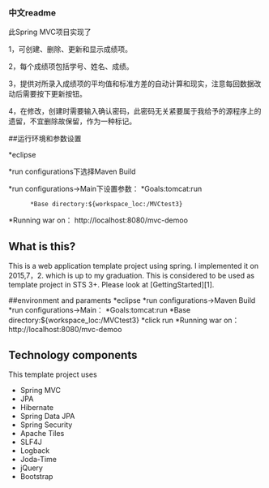 ### 中文readme
  此Spring MVC项目实现了
  
  1，可创建、删除、更新和显示成绩项。
  
  2，每个成绩项包括学号、姓名、成绩。
  
  3，提供对所录入成绩项的平均值和标准方差的自动计算和现实，注意每回数据改动后需要按下更新按钮。
  
  4，在修改，创建时需要输入确认密码，此密码无关紧要属于我给予的源程序上的遗留，不宜删除故保留，作为一种标记。

##运行环境和参数设置

  *eclipse 
  
  *run configurations下选择Maven Build
  
  *run configurations->Main下设置参数：
          *Goals:tomcat:run
          
          *Base directory:${workspace_loc:/MVCtest3}
          
  *Running war on： http://localhost:8080/mvc-demoo
  
  
## What is this?

This is a web application template project using spring.
I implemented it on 2015,7，2. which is up to my graduation.
This is considered to be used as template project in STS 3+. Please look at [GettingStarted][1].


##environment and paraments
  *eclipse 
  *run configurations->Maven Build
  *run configurations->Main：
          *Goals:tomcat:run
          *Base directory:${workspace_loc:/MVCtest3}
          *click run
  *Running war on： http://localhost:8080/mvc-demoo
  
  
## Technology components
This template project uses

* Spring MVC
* JPA
* Hibernate
* Spring Data JPA
* Spring Security
* Apache Tiles
* SLF4J
* Logback
* Joda-Time
* jQuery
* Bootstrap

